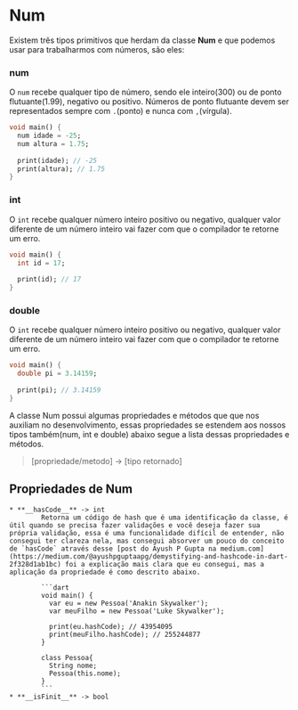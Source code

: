 # Num

Existem três tipos primitivos que herdam da classe **Num** e que podemos usar para trabalharmos com números, são eles:

### num
O `num` recebe qualquer tipo de número, sendo ele inteiro(300) ou de ponto flutuante(1.99), negativo ou positivo. Números de ponto flutuante devem ser representados sempre com `.`(ponto) e nunca com `,`(vírgula).

```dart
void main() {
  num idade = -25;
  num altura = 1.75;
  
  print(idade); // -25
  print(altura); // 1.75
}
```

### int
O `int` recebe qualquer número inteiro positivo ou negativo, qualquer valor diferente de um número inteiro vai fazer com que o compilador te retorne um erro.

```dart
void main() {
  int id = 17;
  
  print(id); // 17
}
```

### double
O `int` recebe qualquer número inteiro positivo ou negativo, qualquer valor diferente de um número inteiro vai fazer com que o compilador te retorne um erro.

```dart
void main() {
  double pi = 3.14159;
  
  print(pi); // 3.14159
}
```

A classe Num possui algumas propriedades e métodos que que nos auxiliam no desenvolvimento, essas propriedades se estendem aos nossos tipos também(num, int e double) abaixo segue a lista dessas propriedades e métodos.

> [propriedade/metodo] -> [tipo retornado]

## Propriedades de Num
	* **__hasCode__** -> int
			Retorna um código de hash que é uma identificação da classe, é útil quando se precisa fazer validações e você deseja fazer sua própria validação, essa é uma funcionalidade difícil de entender, não consegui ter clareza nela, mas consegui absorver um pouco do conceito de `hasCode` através desse [post do Ayush P Gupta na medium.com](https://medium.com/@ayushpguptaapg/demystifying-and-hashcode-in-dart-2f328d1ab1bc) foi a explicação mais clara que eu consegui, mas a aplicação da propriedade é como descrito abaixo.
			
			```dart
			void main() {
			  var eu = new Pessoa('Anakin Skywalker');
			  var meuFilho = new Pessoa('Luke Skywalker');
  
			  print(eu.hashCode); // 43954095
			  print(meuFilho.hashCode); // 255244877
			}

			class Pessoa{
			  String nome;
			  Pessoa(this.nome);
			}
			```
	* **__isFinit__** -> bool

